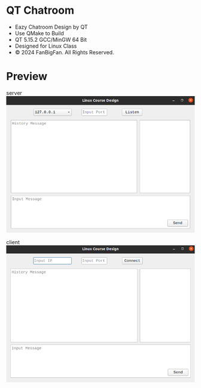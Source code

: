 # QT Chatroom

- Eazy Chatroom Design by QT
- Use QMake to Build
- QT 5.15.2 GCC/MinGW 64 Bit
- Designed for Linux Class
- © 2024 FanBigFan. All Rights Reserved. 

# Preview

server
![Alt text](images/image1.png)

client
![Alt text](images/image2.png)